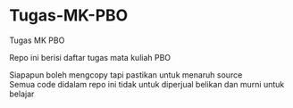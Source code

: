 # Tugas-MK-PBO
 Tugas MK PBO

Repo ini berisi daftar tugas mata kuliah PBO

Siapapun boleh mengcopy tapi pastikan untuk menaruh source<br>
Semua code didalam repo ini tidak untuk diperjual belikan dan murni untuk belajar